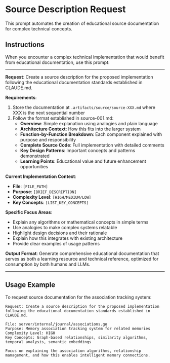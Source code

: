 # Source Description Request

This prompt automates the creation of educational source documentation for complex technical concepts.

## Instructions

When you encounter a complex technical implementation that would benefit from educational documentation, use this prompt:

---

**Request**: Create a source description for the proposed implementation following the educational documentation standards established in CLAUDE.md.

**Requirements**:
1. Store the documentation at `.artifacts/source/source-XXX.md` where XXX is the next sequential number
2. Follow the format established in source-001.md:
   - **Overview**: Simple explanation using analogies and plain language
   - **Architecture Context**: How this fits into the larger system
   - **Function-by-Function Breakdown**: Each component explained with purpose and responsibility
   - **Complete Source Code**: Full implementation with detailed comments
   - **Key Design Patterns**: Important concepts and patterns demonstrated
   - **Learning Points**: Educational value and future enhancement opportunities

**Current Implementation Context**:
- **File**: `[FILE_PATH]`
- **Purpose**: `[BRIEF_DESCRIPTION]`
- **Complexity Level**: `[HIGH/MEDIUM/LOW]`
- **Key Concepts**: `[LIST_KEY_CONCEPTS]`

**Specific Focus Areas**:
- Explain any algorithms or mathematical concepts in simple terms
- Use analogies to make complex systems relatable
- Highlight design decisions and their rationale
- Explain how this integrates with existing architecture
- Provide clear examples of usage patterns

**Output Format**:
Generate comprehensive educational documentation that serves as both a learning resource and technical reference, optimized for consumption by both humans and LLMs.

---

## Usage Example

To request source documentation for the association tracking system:

```
Request: Create a source description for the proposed implementation following the educational documentation standards established in CLAUDE.md.

File: server/internal/journal/associations.go
Purpose: Memory association tracking system for related memories
Complexity Level: HIGH
Key Concepts: Graph-based relationships, similarity algorithms, temporal analysis, semantic embeddings

Focus on explaining the association algorithms, relationship management, and how this enables intelligent memory connections.
```